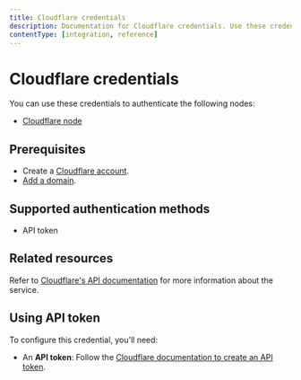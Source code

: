 ```yaml
---
title: Cloudflare credentials
description: Documentation for Cloudflare credentials. Use these credentials to authenticate Cloudflare in n8n, a workflow automation platform.
contentType: [integration, reference]
---
```


# Cloudflare credentials

You can use these credentials to authenticate the following nodes:

* [Cloudflare node](/integrations/builtin/app-nodes/n8n-nodes-base.cloudflare.md)

## Prerequisites

- Create a [Cloudflare account](https://developers.cloudflare.com/fundamentals/setup/account/).
- [Add a domain](https://developers.cloudflare.com/fundamentals/setup/manage-domains/add-site/).

## Supported authentication methods

- API token

## Related resources

Refer to [Cloudflare's API documentation](https://developers.cloudflare.com/fundamentals/api/) for more information about the service.

## Using API token

To configure this credential, you'll need:

- An **API token**: Follow the [Cloudflare documentation to create an API token](https://developers.cloudflare.com/fundamentals/api/get-started/create-token/).

